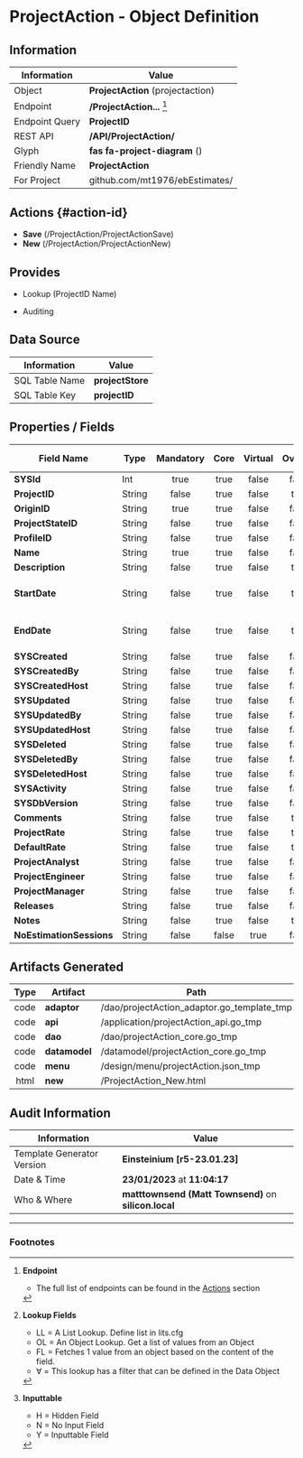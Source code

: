 # **ProjectAction** - Object Definition
##  Information
| Information  | Value  |
|---|---|
|Object         |**ProjectAction** (projectaction) |
|Endpoint 	    |**/ProjectAction...** [^1]|
|Endpoint Query |**ProjectID**|
|REST API|**/API/ProjectAction/**|
Glyph|**fas fa-project-diagram** ()
Friendly Name|**ProjectAction**|
|For Project    |github.com/mt1976/ebEstimates/|

##  Actions {#action-id}



* **Save** (/ProjectAction/ProjectActionSave)
* **New** (/ProjectAction/ProjectActionNew)








##  Provides
 * Lookup (ProjectID Name)

* Auditing 




##  Data Source 
| Information  | Value  |
|---|---|
SQL Table Name       | **projectStore**
SQL Table Key | **projectID**



##  Properties / Fields
| Field Name| Type | Mandatory | Core | Virtual | Overide | Lookup [^2]| Lookup Object      | Lookup Field Source         | Lookup Return Value                | Inputable [^3]|DB Column|Default Value| No Change | Callout | Internal | Display | Mask |
| -- | --  | :--: | :--: | :--: |:--: |:--: |:--: |-- |-- |:--: |-- | --| :--: | :--: | :--: | -- | -- |
|**SYSId**|Int|true|true|false|false|||||NH|_id|0|false|false|true|text||
|**ProjectID**|String|false|true|false|true|||||H|projectID||true|false|false|text||
|**OriginID**|String|true|true|false|false|OL|Origin|Origin_OriginID|Origin_FullName|Y|originID||true|false|false|text||
|**ProjectStateID**|String|false|true|false|false|OL∀|ProjectState|ProjectState_ProjectStateID|ProjectState_Name|Y|projectStateID||false|false|false|text||
|**ProfileID**|String|false|true|false|false|OL∀|Profile|Profile_ProfileID|Profile_Name|Y|profileID||false|false|false|text||
|**Name**|String|true|true|false|false|||||Y|name||false|false|false|text||
|**Description**|String|false|true|false|true|||||Y|description||false|false|false|textarea||
|**StartDate**|String|false|true|false|true|||||Y|startDate||false|false|false|date|yyyy-mm-dd|
|**EndDate**|String|false|true|false|true|||||Y|endDate||false|false|false|date|yyyy-mm-dd|
|**SYSCreated**|String|false|true|false|false|||||NH|_created||false|false|true|text||
|**SYSCreatedBy**|String|false|true|false|false|||||NH|_createdBy||false|false|true|text||
|**SYSCreatedHost**|String|false|true|false|false|||||NH|_createdHost||false|false|true|text||
|**SYSUpdated**|String|false|true|false|false|||||NH|_updated||false|false|true|text||
|**SYSUpdatedBy**|String|false|true|false|false|||||NH|_updatedBy||false|false|true|text||
|**SYSUpdatedHost**|String|false|true|false|false|||||NH|_updatedHost||false|false|true|text||
|**SYSDeleted**|String|false|true|false|false|||||NH|_deleted||false|false|true|text||
|**SYSDeletedBy**|String|false|true|false|false|||||NH|_deletedBy||false|false|true|text||
|**SYSDeletedHost**|String|false|true|false|false|||||NH|_deletedHost||false|false|true|text||
|**SYSActivity**|String|false|true|false|false|||||NH|_activity||false|false|true|text||
|**SYSDbVersion**|String|false|true|false|false|||||NH|_dbVersion||false|false|true|text||
|**Comments**|String|false|true|false|true|||||Y|comments||false|false|false|textarea||
|**ProjectRate**|String|false|true|false|true|||||Y|projectRate||false|false|false|number||
|**DefaultRate**|String|false|true|false|true|||||N|defaultRate||false|false|false|number||
|**ProjectAnalyst**|String|false|true|false|false|OL∀|Resource|Resource_Code|Resource_Name|Y|projectAnalyst||false|false|false|text||
|**ProjectEngineer**|String|false|true|false|false|OL∀|Resource|Resource_Code|Resource_Name|Y|projectEngineer||false|false|false|text||
|**ProjectManager**|String|false|true|false|false|OL∀|Resource|Resource_Code|Resource_Name|Y|projectManager||false|false|false|text||
|**Releases**|String|false|true|false|false|||||Y|releases||false|false|false|text||
|**Notes**|String|false|true|false|true|||||N|notes||false|false|false|textarea||
|**NoEstimationSessions**|String|false|false|true|false|||||N||0|false|true|false|text||


##  Artifacts Generated
| Type | Artifact | Path|
| :--: | -- | -- |
| code | **adaptor** | /dao/projectAction_adaptor.go_template_tmp |
| code | **api** | /application/projectAction_api.go_tmp |
| code | **dao** | /dao/projectAction_core.go_tmp |
| code | **datamodel** | /datamodel/projectAction_core.go_tmp |
| code | **menu** | /design/menu/projectAction.json_tmp |
| html | **new** | /ProjectAction_New.html |


## Audit Information
| Information  | Value |
|---|---|
Template Generator Version   | **Einsteinium [r5-23.01.23]**
Date & Time		     | **23/01/2023** at **11:04:17**
Who & Where		     | **matttownsend (Matt Townsend)** on **silicon.local**

---
### Footnotes
[^1]: **Endpoint**
    * The full list of endpoints can be found in the [Actions](#action-id) section
[^2]: **Lookup Fields**
    * LL = A List Lookup. Define list in lits.cfg
    * OL = An Object Lookup. Get a list of values from an Object
    * FL = Fetches 1 value from an object based on the content of the field. 
    * ∀ = This lookup has a filter that can be defined in the Data Object
[^3]: **Inputtable**   
    * H = Hidden Field
    * N = No Input Field
    * Y = Inputtable Field